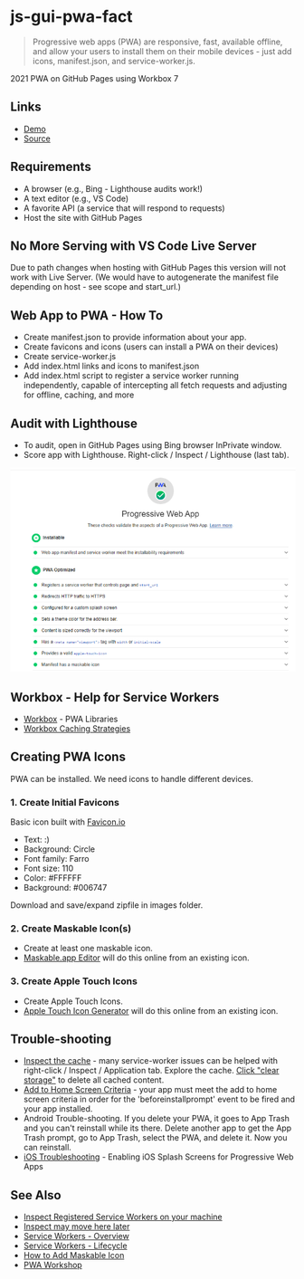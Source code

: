 # js-gui-pwa-fact

> Progressive web apps (PWA) are responsive, fast, available offline, and allow your users to install them on their mobile devices - just add icons, manifest.json, and service-worker.js. 

2021 PWA on GitHub Pages using Workbox 7 

## Links

- [Demo](https://denisecase.github.io/js-gui-pwa-fact/)
- [Source](https://github.com/denisecase/js-gui-pwa-fact)

## Requirements

- A browser (e.g., Bing - Lighthouse audits work!)
- A text editor (e.g., VS Code)
- A favorite API (a service that will respond to requests)
- Host the site with GitHub Pages

## No More Serving with VS Code Live Server

Due to path changes when hosting with GitHub Pages this version will not work with Live Server. (We would have to autogenerate the manifest file depending on host - see scope and start_url.)

## Web App to PWA - How To

- Create manifest.json to provide information about your app.
- Create favicons and icons (users can install a PWA on their devices)
- Create service-worker.js
- Add index.html links and icons to manifest.json
- Add index.html script to register a service worker running independently, capable of intercepting all fetch requests and adjusting for offline, caching, and more

## Audit with Lighthouse

- To audit, open in GitHub Pages using Bing browser InPrivate window.
- Score app with Lighthouse. Right-click / Inspect / Lighthouse (last tab).

![Bing Lighthouse Audit Results](images/screenshots/PWA.PNG)

## Workbox - Help for Service Workers

- [Workbox](https://developers.google.com/web/tools/workbox) - PWA Libraries
- [Workbox Caching Strategies](https://developers.google.com/web/tools/workbox/modules/workbox-strategies)

## Creating PWA Icons

PWA can be installed. We need icons to handle different devices.

### 1. Create Initial Favicons

Basic icon built with [Favicon.io](https://favicon.io)

- Text: :)
- Background: Circle
- Font family: Farro
- Font size: 110
- Color: #FFFFFF
- Background: #006747

Download and save/expand zipfile in images folder.

### 2. Create Maskable Icon(s)

- Create at least one maskable icon. 
- [Maskable.app Editor](https://maskable.app/editor) will do this online from an existing icon.  

### 3. Create Apple Touch Icons

- Create Apple Touch Icons. 
- [Apple Touch Icon Generator](https://manytools.org/http-html-text/apple-touch-icon-generator/) will do this online from an existing icon. 

## Trouble-shooting

- [Inspect the cache](https://developers.google.com/web/tools/chrome-devtools/storage/cache) - many service-worker issues can be helped with right-click / Inspect / Application tab.  Explore the cache. [Click "clear storage"](https://developers.google.com/web/tools/chrome-devtools/storage/cache#deletecache) to delete all cached content. 
- [Add to Home Screen Criteria](https://developers.google.com/web/fundamentals/app-install-banners/#criteria) - your app must meet the add to home screen criteria in order for the 'beforeinstallprompt' event to be fired and your app installed.
- Android Trouble-shooting. If you delete your PWA, it goes to App Trash and you can't reinstall while its there. Delete another app to get the App Trash prompt, go to App Trash, select the PWA, and delete it. Now you can reinstall. 
- [iOS Troubleshooting](https://blog.expo.io/enabling-ios-splash-screens-for-progressive-web-apps-34f06f096e5c) - Enabling iOS Splash Screens for Progressive Web Apps

## See Also

- [Inspect Registered Service Workers on your machine](chrome://serviceworker-internals/?devtools)
- [Inspect may move here later](chrome://inspect/#service-workers)
- [Service Workers - Overview](https://developers.google.com/web/fundamentals/primers/service-workers)
- [Service Workers - Lifecycle](https://developers.google.com/web/fundamentals/primers/service-workers/lifecycle)
- [How to Add Maskable Icon](https://web.dev/maskable-icon-audit/?utm_source=lighthouse&utm_medium=devtools#how-to-add-maskable-icon-support-to-your-pwa)
- [PWA Workshop](https://github.com/GoogleChromeLabs/pwa-workshop-codelab/tree/final)
